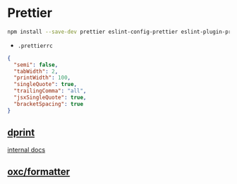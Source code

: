# Prettier

```sh
npm install --save-dev prettier eslint-config-prettier eslint-plugin-prettier
```

- `.prettierrc`

```json
{
  "semi": false,
  "tabWidth": 2,
  "printWidth": 100,
  "singleQuote": true,
  "trailingComma": "all",
  "jsxSingleQuote": true,
  "bracketSpacing": true
}
```

## [dprint](https://github.com/dprint/dprint)

[internal docs](../tools/dprint.md)

## [oxc/formatter](https://github.com/oxc-project/oxc?tab=readme-ov-file#-formatter)
